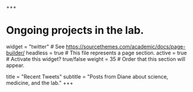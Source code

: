 +++
# Ongoing projects in the lab.
widget = "twitter"  # See https://sourcethemes.com/academic/docs/page-builder/
headless = true  # This file represents a page section.
active = true  # Activate this widget? true/false
weight = 35  # Order that this section will appear.

title = "Recent Tweets"
subtitle = "Posts from Diane about science, medicine, and the lab."
+++
